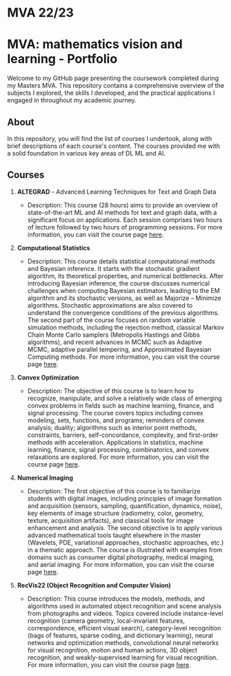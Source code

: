 # MVA 22/23


# MVA: mathematics vision and learning - Portfolio

  Welcome to my GitHub page presenting the coursework completed during my Masters MVA. This repository contains a comprehensive overview of the subjects I explored, the skills I developed, and the practical applications I engaged in throughout my academic journey.

## About

In this repository, you will find the list of courses I undertook, along with brief descriptions of each course's content. The courses provided me with a solid foundation in various key areas of DL ML and AI.

## Courses

1. **ALTEGRAD** - Advanced Learning Techniques for Text and Graph Data
   - Description: This course (28 hours) aims to provide an overview of state-of-the-art ML and AI methods for text and graph data, with a significant focus on applications. Each session comprises two hours of lecture followed by two hours of programming sessions. For more information, you can visit the course page [here](https://www.master-mva.com/cours/cat-advanced-learning-for-text-and-graph-data-altegrad/).

2. **Computational Statistics**
   - Description: This course details statistical computational methods and Bayesian inference. It starts with the stochastic gradient algorithm, its theoretical properties, and numerical bottlenecks. After introducing Bayesian inference, the course discusses numerical challenges when computing Bayesian estimators, leading to the EM algorithm and its stochastic versions, as well as Majorize – Minimize algorithms. Stochastic approximations are also covered to understand the convergence conditions of the previous algorithms. The second part of the course focuses on random variable simulation methods, including the rejection method, classical Markov Chain Monte Carlo samplers (Metropolis Hastings and Gibbs algorithms), and recent advances in MCMC such as Adaptive MCMC, adaptive parallel tempering, and Approximated Bayesian Computing methods. For more information, you can visit the course page [here](https://www.master-mva.com/cours/computational-statistics/).

3. **Convex Optimization**
   - Description: The objective of this course is to learn how to recognize, manipulate, and solve a relatively wide class of emerging convex problems in fields such as machine learning, finance, and signal processing. The course covers topics including convex modeling, sets, functions, and programs; reminders of convex analysis; duality; algorithms such as interior point methods, constraints, barriers, self-concordance, complexity, and first-order methods with acceleration. Applications in statistics, machine learning, finance, signal processing, combinatorics, and convex relaxations are explored. For more information, you can visit the course page [here](https://www.master-mva.com/cours/convex-optimization-and-applications-in-machine-learning/).

4. **Numerical Imaging**
   - Description: The first objective of this course is to familiarize students with digital images, including principles of image formation and acquisition (sensors, sampling, quantification, dynamics, noise), key elements of image structure (radiometry, color, geometry, texture, acquisition artifacts), and classical tools for image enhancement and analysis. The second objective is to apply various advanced mathematical tools taught elsewhere in the master (Wavelets, PDE, variational approaches, stochastic approaches, etc.) in a thematic approach. The course is illustrated with examples from domains such as consumer digital photography, medical imaging, and aerial imaging. For more information, you can visit the course page [here](https://www.master-mva.com/cours/introduction-a-limagerie-numerique/).


5. **RecVis22 (Object Recognition and Computer Vision)**
   - Description: This course introduces the models, methods, and algorithms used in automated object recognition and scene analysis from photographs and videos. Topics covered include instance-level recognition (camera geometry, local-invariant features, correspondence, efficient visual search), category-level recognition (bags of features, sparse coding, and dictionary learning), neural networks and optimization methods, convolutional neural networks for visual recognition, motion and human actions, 3D object recognition, and weakly-supervised learning for visual recognition. For more information, you can visit the course page [here](https://www.master-mva.com/cours/object-recognition-and-computer-vision/).

